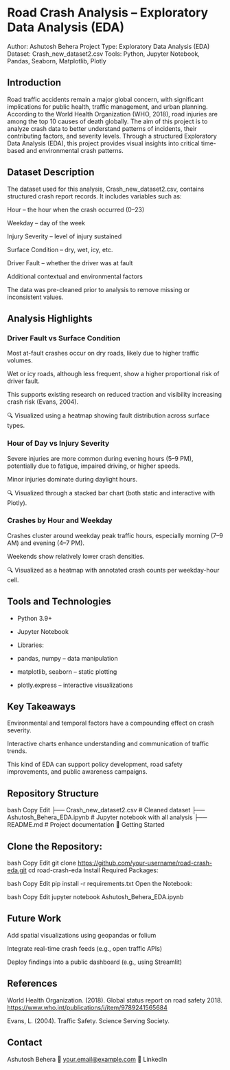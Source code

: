 # Road Crash Analysis – Exploratory Data Analysis (EDA)
Author: Ashutosh Behera
Project Type: Exploratory Data Analysis (EDA)
Dataset: Crash_new_dataset2.csv
Tools: Python, Jupyter Notebook, Pandas, Seaborn, Matplotlib, Plotly

## Introduction
Road traffic accidents remain a major global concern, with significant implications for public health, traffic management, and urban planning. According to the World Health Organization (WHO, 2018), road injuries are among the top 10 causes of death globally. The aim of this project is to analyze crash data to better understand patterns of incidents, their contributing factors, and severity levels. Through a structured Exploratory Data Analysis (EDA), this project provides visual insights into critical time-based and environmental crash patterns.

## Dataset Description
The dataset used for this analysis, Crash_new_dataset2.csv, contains structured crash report records. It includes variables such as:

Hour – the hour when the crash occurred (0–23)

Weekday – day of the week

Injury Severity – level of injury sustained

Surface Condition – dry, wet, icy, etc.

Driver Fault – whether the driver was at fault

Additional contextual and environmental factors

The data was pre-cleaned prior to analysis to remove missing or inconsistent values.

## Analysis Highlights
### Driver Fault vs Surface Condition
Most at-fault crashes occur on dry roads, likely due to higher traffic volumes.

Wet or icy roads, although less frequent, show a higher proportional risk of driver fault.

This supports existing research on reduced traction and visibility increasing crash risk (Evans, 2004).

🔍 Visualized using a heatmap showing fault distribution across surface types.

 ### Hour of Day vs Injury Severity
Severe injuries are more common during evening hours (5–9 PM), potentially due to fatigue, impaired driving, or higher speeds.

Minor injuries dominate during daylight hours.

🔍 Visualized through a stacked bar chart (both static and interactive with Plotly).

### Crashes by Hour and Weekday
Crashes cluster around weekday peak traffic hours, especially morning (7–9 AM) and evening (4–7 PM).

Weekends show relatively lower crash densities.

🔍 Visualized as a heatmap with annotated crash counts per weekday-hour cell.

## Tools and Technologies
- Python 3.9+

- Jupyter Notebook

- Libraries:

- pandas, numpy – data manipulation

- matplotlib, seaborn – static plotting

- plotly.express – interactive visualizations

## Key Takeaways
Environmental and temporal factors have a compounding effect on crash severity.

Interactive charts enhance understanding and communication of traffic trends.

This kind of EDA can support policy development, road safety improvements, and public awareness campaigns.

## Repository Structure
bash
Copy
Edit
├── Crash_new_dataset2.csv          # Cleaned dataset
├── Ashutosh_Behera_EDA.ipynb       # Jupyter notebook with all analysis
├── README.md                       # Project documentation
🔧 Getting Started
## Clone the Repository:

bash
Copy
Edit
git clone https://github.com/your-username/road-crash-eda.git
cd road-crash-eda
Install Required Packages:

bash
Copy
Edit
pip install -r requirements.txt
Open the Notebook:

bash
Copy
Edit
jupyter notebook Ashutosh_Behera_EDA.ipynb
## Future Work
Add spatial visualizations using geopandas or folium

Integrate real-time crash feeds (e.g., open traffic APIs)

Deploy findings into a public dashboard (e.g., using Streamlit)

## References
World Health Organization. (2018). Global status report on road safety 2018.
https://www.who.int/publications/i/item/9789241565684

Evans, L. (2004). Traffic Safety. Science Serving Society.

## Contact
Ashutosh Behera
📧 your.email@example.com
🔗 LinkedIn
